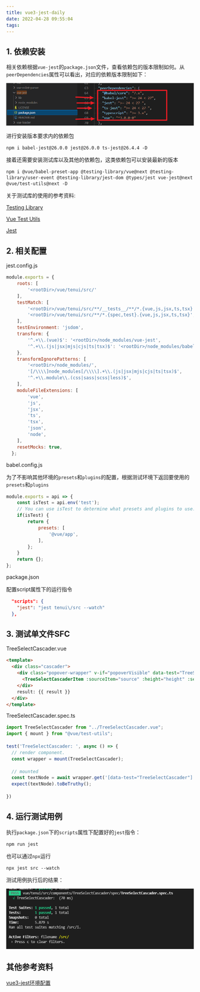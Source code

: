 ```yaml
---
title: vue3-jest-daily
date: 2022-04-28 09:55:04
tags:
---
```


## 1. 依赖安装

相关依赖根据`vue-jest`的`package.json`文件，查看依赖包的版本限制如何。从`peerDependencies`属性可以看出，对应的依赖版本限制如下：

![vue-jest-dependencies](vue3-jest-daily/vue-jest-dependencies.png)


进行安装版本要求内的依赖包
```git
npm i babel-jest@26.0.0 jest@26.0.0 ts-jest@26.4.4 -D
```

接着还需要安装测试库以及其他的依赖包，这类依赖包可以安装最新的版本
```git
npm i @vue/babel-preset-app @testing-library/vue@next @testing-library/user-event @testing-library/jest-dom @types/jest vue-jest@next @vue/test-utils@next -D
```

关于测试库的使用的参考资料:

[Testing Library](https://testing-library.com/docs/ecosystem-jest-dom/)

[Vue Test Utils](https://test-utils.vuejs.org/guide/)

[Jest](https://jestjs.io/zh-Hans/docs/getting-started)


## 2. 相关配置

jest.config.js
```js
module.exports = {
	roots: [
		'<rootDir>/vue/tenui/src/'
	],
	testMatch: [
		'<rootDir>/vue/tenui/src/**/__tests__/**/*.{vue,js,jsx,ts,tsx}',
		'<rootDir>/vue/tenui/src/**/*.{spec,test}.{vue,js,jsx,ts,tsx}',
	],
	testEnvironment: 'jsdom',
	transform: {
		'^.+\\.(vue)$': '<rootDir>/node_modules/vue-jest',
		'^.+\\.(js|jsx|mjs|cjs|ts|tsx)$': '<rootDir>/node_modules/babel-jest',
	},
	transformIgnorePatterns: [
		'<rootDir>/node_modules/',
		'[/\\\\]node_modules[/\\\\].+\\.(js|jsx|mjs|cjs|ts|tsx)$',
		'^.+\\.module\\.(css|sass|scss|less)$',
	],
	moduleFileExtensions: [
		'vue',
		'js',
		'jsx',
		'ts',
		'tsx',
		'json',
		'node',
	],
	resetMocks: true,
  };
```

babel.config.js

为了不影响其他环境的`presets`和`plugins`的配置，根据测试环境下返回要使用的`presets`和`plugins`
```js
module.exports = api => {
	const isTest = api.env('test');
	// You can use isTest to determine what presets and plugins to use.
	if(isTest) {
		return {
			presets: [
				'@vue/app',
			],
		};
	}
	return {};
};
```

package.json

配置script属性下的运行指令
```json
  "scripts": {
    "jest": "jest tenui\/src --watch"
  },
```


## 3. 测试单文件SFC

TreeSelectCascader.vue

```html
<template>
  <div class="cascader">
    <div class="popover-wrapper" v-if="popoverVisible" data-test="TreeSelectCascader">
      <TreeSelectCascaderItem :sourceItem="source" :height="height" :selected="selected" @update:selected="onUpdateSelected" />
    </div>
    result: {{ result }}
  </div>
</template>
```

TreeSelectCascader.spec.ts

```ts
import TreeSelectCascader from "../TreeSelectCascader.vue";
import { mount } from "@vue/test-utils";

test('TreeSelectCascader: ', async () => {
  // render component.
  const wrapper = mount(TreeSelectCascader);

  // mounted
  const textNode = await wrapper.get('[data-test="TreeSelectCascader"]');
  expect(textNode).toBeTruthy();

})
```


## 4. 运行测试用例

执行`package.json`下的`scripts`属性下配置好的`jest`指令：

```git
npm run jest
```

也可以通过`npx`运行
```git
npx jest src --watch
```
测试用例执行后的结果：

![test-unit-1](vue3-jest-daily/test-unit-1.png)



## 其他参考资料
[vue3-jest环境配置](https://zhuanlan.zhihu.com/p/377566681)